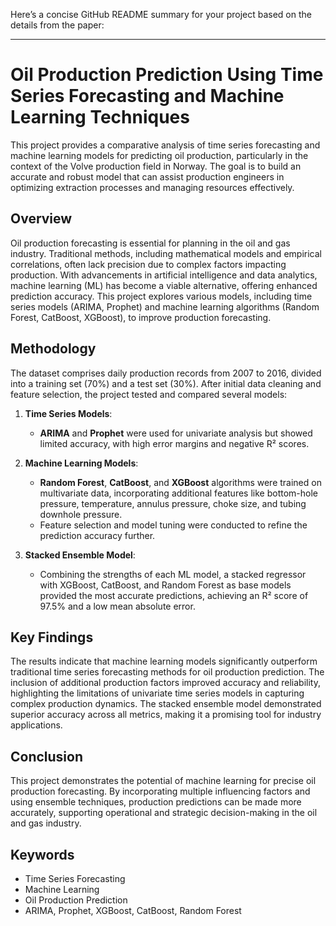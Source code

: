 Here’s a concise GitHub README summary for your project based on the details from the paper:

---

# Oil Production Prediction Using Time Series Forecasting and Machine Learning Techniques

This project provides a comparative analysis of time series forecasting and machine learning models for predicting oil production, particularly in the context of the Volve production field in Norway. The goal is to build an accurate and robust model that can assist production engineers in optimizing extraction processes and managing resources effectively.

## Overview

Oil production forecasting is essential for planning in the oil and gas industry. Traditional methods, including mathematical models and empirical correlations, often lack precision due to complex factors impacting production. With advancements in artificial intelligence and data analytics, machine learning (ML) has become a viable alternative, offering enhanced prediction accuracy. This project explores various models, including time series models (ARIMA, Prophet) and machine learning algorithms (Random Forest, CatBoost, XGBoost), to improve production forecasting.

## Methodology

The dataset comprises daily production records from 2007 to 2016, divided into a training set (70%) and a test set (30%). After initial data cleaning and feature selection, the project tested and compared several models:

1. **Time Series Models**: 
   - **ARIMA** and **Prophet** were used for univariate analysis but showed limited accuracy, with high error margins and negative R² scores.
   
2. **Machine Learning Models**:
   - **Random Forest**, **CatBoost**, and **XGBoost** algorithms were trained on multivariate data, incorporating additional features like bottom-hole pressure, temperature, annulus pressure, choke size, and tubing downhole pressure.
   - Feature selection and model tuning were conducted to refine the prediction accuracy further.

3. **Stacked Ensemble Model**:
   - Combining the strengths of each ML model, a stacked regressor with XGBoost, CatBoost, and Random Forest as base models provided the most accurate predictions, achieving an R² score of 97.5% and a low mean absolute error.

## Key Findings

The results indicate that machine learning models significantly outperform traditional time series forecasting methods for oil production prediction. The inclusion of additional production factors improved accuracy and reliability, highlighting the limitations of univariate time series models in capturing complex production dynamics. The stacked ensemble model demonstrated superior accuracy across all metrics, making it a promising tool for industry applications.

## Conclusion

This project demonstrates the potential of machine learning for precise oil production forecasting. By incorporating multiple influencing factors and using ensemble techniques, production predictions can be made more accurately, supporting operational and strategic decision-making in the oil and gas industry.

## Keywords

- Time Series Forecasting
- Machine Learning
- Oil Production Prediction
- ARIMA, Prophet, XGBoost, CatBoost, Random Forest
